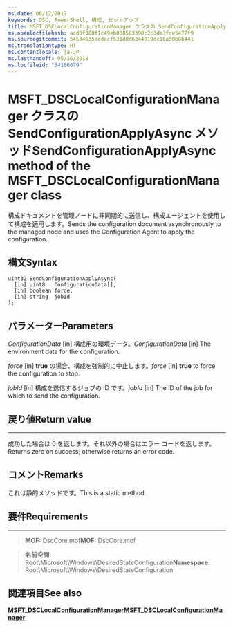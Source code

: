 ```yaml
---
ms.date: 06/12/2017
keywords: DSC, PowerShell, 構成, セットアップ
title: MSFT_DSCLocalConfigurationManager クラスの SendConfigurationApplyAsync メソッド
ms.openlocfilehash: acd8f380f1c49eb008563398c2c3de3fce5477f9
ms.sourcegitcommit: 54534635eedacf531d8d6344019dc16a50b8b441
ms.translationtype: HT
ms.contentlocale: ja-JP
ms.lasthandoff: 05/16/2018
ms.locfileid: "34186679"
---
```

# <a name="sendconfigurationapplyasync-method-of-the-msftdsclocalconfigurationmanager-class"></a><span data-ttu-id="4cc31-103">MSFT_DSCLocalConfigurationManager クラスの SendConfigurationApplyAsync メソッド</span><span class="sxs-lookup"><span data-stu-id="4cc31-103">SendConfigurationApplyAsync method of the MSFT_DSCLocalConfigurationManager class</span></span>

<span data-ttu-id="4cc31-104">構成ドキュメントを管理ノードに非同期的に送信し、構成エージェントを使用して構成を適用します。</span><span class="sxs-lookup"><span data-stu-id="4cc31-104">Sends the configuration document asynchronously to the managed node and uses the Configuration Agent to apply the configuration.</span></span>

<a name="syntax"></a><span data-ttu-id="4cc31-105">構文</span><span class="sxs-lookup"><span data-stu-id="4cc31-105">Syntax</span></span>
------

```mof
uint32 SendConfigurationApplyAsync(
  [in] uint8   ConfigurationData[],
  [in] boolean force,
  [in] string  jobId
);
```

<a name="parameters"></a><span data-ttu-id="4cc31-106">パラメーター</span><span class="sxs-lookup"><span data-stu-id="4cc31-106">Parameters</span></span>
----------

<span data-ttu-id="4cc31-107">*ConfigurationData* \[in\] 構成用の環境データ。</span><span class="sxs-lookup"><span data-stu-id="4cc31-107">*ConfigurationData* \[in\] The environment data for the configuration.</span></span>

<span data-ttu-id="4cc31-108">*force* \[in\] **true** の場合、構成を強制的に中止します。</span><span class="sxs-lookup"><span data-stu-id="4cc31-108">*force* \[in\] **true** to force the configuration to stop.</span></span>

<span data-ttu-id="4cc31-109">*jobId* \[in\] 構成を送信するジョブの ID です。</span><span class="sxs-lookup"><span data-stu-id="4cc31-109">*jobId* \[in\] The ID of the job for which to send the configuration.</span></span>

## <a name="return-value"></a><span data-ttu-id="4cc31-110">戻り値</span><span class="sxs-lookup"><span data-stu-id="4cc31-110">Return value</span></span>
------------

<span data-ttu-id="4cc31-111">成功した場合は 0 を返します。それ以外の場合はエラー コードを返します。</span><span class="sxs-lookup"><span data-stu-id="4cc31-111">Returns zero on success; otherwise returns an error code.</span></span>

## <a name="remarks"></a><span data-ttu-id="4cc31-112">コメント</span><span class="sxs-lookup"><span data-stu-id="4cc31-112">Remarks</span></span>

<span data-ttu-id="4cc31-113">これは静的メソッドです。</span><span class="sxs-lookup"><span data-stu-id="4cc31-113">This is a static method.</span></span>

## <a name="requirements"></a><span data-ttu-id="4cc31-114">要件</span><span class="sxs-lookup"><span data-stu-id="4cc31-114">Requirements</span></span>
------------
><span data-ttu-id="4cc31-115">**MOF:** DscCore.mof</span><span class="sxs-lookup"><span data-stu-id="4cc31-115">**MOF:** DscCore.mof</span></span>

><span data-ttu-id="4cc31-116">**名前空間**: Root\Microsoft\Windows\DesiredStateConfiguration</span><span class="sxs-lookup"><span data-stu-id="4cc31-116">**Namespace**: Root\Microsoft\Windows\DesiredStateConfiguration</span></span>


## <a name="see-also"></a><span data-ttu-id="4cc31-117">関連項目</span><span class="sxs-lookup"><span data-stu-id="4cc31-117">See also</span></span>


[<span data-ttu-id="4cc31-118">**MSFT_DSCLocalConfigurationManager**</span><span class="sxs-lookup"><span data-stu-id="4cc31-118">**MSFT_DSCLocalConfigurationManager**</span></span>](msft-dsclocalconfigurationmanager.md)